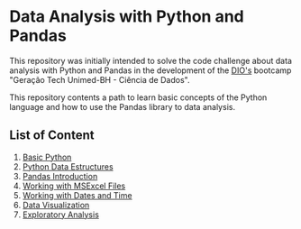 # Data Analysis with Python and Pandas

This repository was initially intended to solve the code challenge about data analysis with Python
and Pandas in the development of the [DIO's](https://dio.me) bootcamp "Geração Tech Unimed-BH - Ciência de Dados".

This repository contents a path to learn basic concepts of the Python language and how to use the Pandas library to data analysis.

## List of Content

1. [Basic Python](./basic-python.ipynb)
2. [Python Data Estructures](./basic-python-data-structures.ipynb)
3. [Pandas Introduction](#)
4. [Working with MSExcel Files](#)
5. [Working with Dates and Time](#)
6. [Data Visualization](#)
7. [Exploratory Analysis](#)
